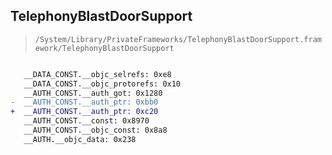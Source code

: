 ## TelephonyBlastDoorSupport

> `/System/Library/PrivateFrameworks/TelephonyBlastDoorSupport.framework/TelephonyBlastDoorSupport`

```diff

   __DATA_CONST.__objc_selrefs: 0xe8
   __DATA_CONST.__objc_protorefs: 0x10
   __AUTH_CONST.__auth_got: 0x1280
-  __AUTH_CONST.__auth_ptr: 0xbb0
+  __AUTH_CONST.__auth_ptr: 0xc20
   __AUTH_CONST.__const: 0x8970
   __AUTH_CONST.__objc_const: 0x8a8
   __AUTH.__objc_data: 0x238

```

